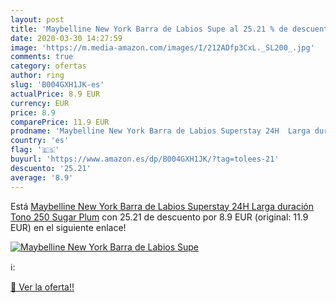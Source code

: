 ```yaml
---
layout: post
title: 'Maybelline New York Barra de Labios Supe al 25.21 % de descuento'
date: 2020-03-30 14:27:59
image: 'https://m.media-amazon.com/images/I/212ADfp3CxL._SL200_.jpg'
comments: true
category: ofertas
author: ring
slug: 'B004GXH1JK-es'
actualPrice: 8.9 EUR
currency: EUR
price: 8.9
comparePrice: 11.9 EUR
prodname: 'Maybelline New York Barra de Labios Superstay 24H  Larga duración   Tono 250 Sugar Plum'
country: 'es'
flag: '🇪🇸'
buyurl: 'https://www.amazon.es/dp/B004GXH1JK/?tag=tolees-21'
descuento: '25.21'
average: '8.9'
---
```


Está [Maybelline New York Barra de Labios Superstay 24H  Larga duración   Tono 250 Sugar Plum](https://www.amazon.es/dp/B004GXH1JK/?tag=tolees-21) con 25.21 de descuento por 8.9 EUR (original: 11.9 EUR) en el siguiente enlace!

[![Maybelline New York Barra de Labios Supe](https://m.media-amazon.com/images/I/212ADfp3CxL._SL200_.jpg)](https://www.amazon.es/dp/B004GXH1JK/?tag=tolees-21)

ℹ️:


[🛒 Ver la oferta!!](https://www.amazon.es/dp/B004GXH1JK/?tag=tolees-21)
